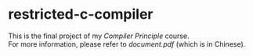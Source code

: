 # restricted-c-compiler
This is the final project of my *Compiler Principle* course.  
For more information, please refer to *document.pdf* (which is in Chinese).
